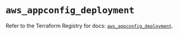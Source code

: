 # `aws_appconfig_deployment`

Refer to the Terraform Registry for docs: [`aws_appconfig_deployment`](https://registry.terraform.io/providers/hashicorp/aws/5.78.0/docs/resources/appconfig_deployment).
